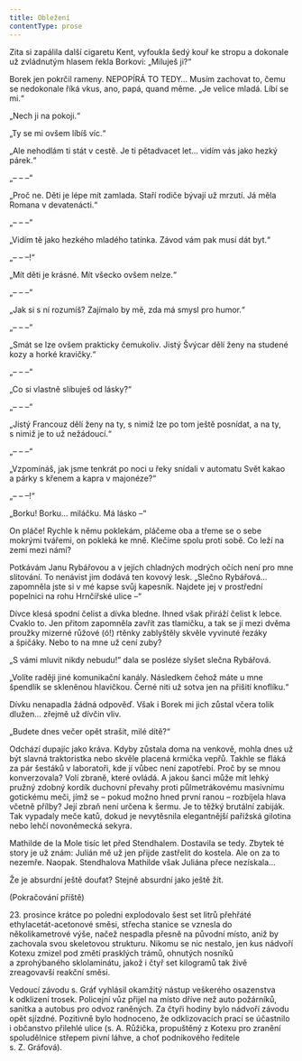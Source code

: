 ```yaml
---
title: Obležení
contentType: prose
---
```


Zita si zapálila další cigaretu Kent, vyfoukla šedý kouř ke stropu a dokonale už zvládnutým hlasem řekla Borkovi: „Miluješ ji?“

Borek jen pokrčil rameny. NEPOPÍRÁ TO TEDY… Musím zachovat to, čemu se nedokonale říká vkus, ano, papá, quand même. „Je velice mladá. Líbí se mi.“

„Nech ji na pokoji.“

„Ty se mi ovšem líbíš víc.“

„Ale nehodlám ti stát v cestě. Je ti pětadvacet let… vidím vás jako hezký párek.“

„– – –“

„Proč ne. Děti je lépe mít zamlada. Staří rodiče bývají už mrzutí. Já měla Romana v devatenácti.“

„– – –“

„Vidím tě jako hezkého mladého tatínka. Závod vám pak musí dát byt.“

„– – –!“

„Mít děti je krásné. Mít všecko ovšem nelze.“

„– – –“

„Jak si s ní rozumíš? Zajímalo by mě, zda má smysl pro humor.“

„– – –“

„Smát se lze ovšem prakticky čemukoliv. Jistý Švýcar dělí ženy na studené kozy a horké kravičky.“

„– – –“

„Co si vlastně slibuješ od lásky?“

„– – –“

„Jistý Francouz dělí ženy na ty, s nimiž lze po tom ještě posnídat, a na ty, s nimiž je to už nežádoucí.“

„– – –“

„Vzpomínáš, jak jsme tenkrát po noci u řeky snídali v automatu Svět kakao a párky s křenem a kapra v majonéze?“

„– – –!“

„Borku! Borku… miláčku. Má lásko –“

On pláče! Rychle k němu poklekám, pláčeme oba a třeme se o sebe mokrými tvářemi, on pokleká ke mně. Klečíme spolu proti sobě. Co leží na zemi mezi námi?

Potkávám Janu Rybářovou a v jejích chladných modrých očích není pro mne slitování. To nenávist jim dodává ten kovový lesk. „Slečno Rybářová… zapomněla jste si v mé kapse svůj kapesník. Najdete jej v prostřední popelnici na rohu Hrnčířské ulice –“

Dívce klesá spodní čelist a dívka bledne. Ihned však přiráží čelist k lebce. Cvaklo to. Jen přitom zapomněla zavřít zas tlamičku, a tak se jí mezi dvěma proužky mizerné růžové (ó!) rtěnky zablyštěly skvěle vyvinuté řezáky a špičáky. Nebo to na mne už cení zuby?

„S vámi mluvit nikdy nebudu!“ dala se posléze slyšet slečna Rybářová.

„Volíte raději jiné komunikační kanály. Následkem čehož máte u mne špendlík se skleněnou hlavičkou. Černé niti už sotva jen na přišití knoflíku.“

Dívku nenapadla žádná odpověď. Však i Borek mi jich zůstal včera tolik dlužen… zřejmě už dívčin vliv.

„Budete dnes večer opět strašit, milé dítě?“

Odchází dupajíc jako kráva. Kdyby zůstala doma na venkově, mohla dnes už být slavná traktoristka nebo skvěle placená krmička vepřů. Takhle se fláká za pár šestáků v laboratoři, kde jí vůbec není zapotřebí. Proč by se mnou konverzovala? Volí zbraně, které ovládá. A jakou šanci může mít lehký pružný zdobný kordík duchovní převahy proti půlmetrákovému masivnímu gotickému meči, jímž se – pokud možno hned první ranou – rozbíjela hlava včetně přílby? Její zbraň není určena k šermu. Je to těžký brutální zabiják. Tak vypadaly meče katů, dokud je nevytěsnila elegantnější pařížská gilotina nebo lehčí novoněmecká sekyra.

Mathilde de la Mole tisíc let před Stendhalem. Dostavila se tedy. Zbytek té story je už znám: Julián mě už jen přijde zastřelit do kostela. Ale on za to nezemře. Naopak. Stendhalova Mathilde však Juliána přece nezískala…

Že je absurdní ještě doufat? Stejně absurdní jako ještě žít.

(Pokračování příště)

  

23. prosince krátce po poledni explodovalo šest set litrů přehřáté ethylacetát-acetonové směsi, střecha stanice se vznesla do několikametrové výše, načež nespadla přesně na původní místo, aniž by zachovala svou skeletovou strukturu. Nikomu se nic nestalo, jen kus nádvoří Kotexu zmizel pod změtí prasklých trámů, ohnutých nosníků a zprohýbaného sklolaminátu, jakož i čtyř set kilogramů tak živě zreagovavší reakční směsi.

Vedoucí závodu s. Gráf vyhlásil okamžitý nástup veškerého osazenstva k odklizení trosek. Policejní vůz přijel na místo dříve než auto požárníků, sanitka a autobus pro odvoz raněných. Za čtyři hodiny bylo nádvoří závodu opět sjízdné. Pozitivně bylo hodnoceno, že odklizovacích prací se účastnilo i občanstvo přilehlé ulice (s. A. Růžička, propuštěný z Kotexu pro zranění spoludělnice střepem pivní láhve, a choť podnikového ředitele s. Z. Gráfová).

